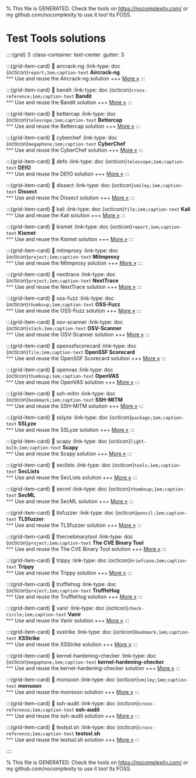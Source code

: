 
% This file is GENERATED. Check the tools on https://nocomplexity.com/ or my github.com/nocomplexity to use it too! Its FOSS. 

# Test Tools solutions 
::::{grid} 3
:class-container: text-center
:gutter: 3 

:::{grid-item-card}
:link: aircrack-ng
:link-type: doc
{octicon}`report;1em;caption-text` **Aircrack-ng**        
^^^
Use and reuse the Aircrack-ng solution
+++
[More »](aircrack-ng)
:::

:::{grid-item-card}
:link: bandit
:link-type: doc
{octicon}`cross-reference;1em;caption-text` **Bandit**        
^^^
Use and reuse the Bandit solution
+++
[More »](bandit)
:::

:::{grid-item-card}
:link: bettercap
:link-type: doc
{octicon}`telescope;1em;caption-text` **Bettercap**        
^^^
Use and reuse the Bettercap solution
+++
[More »](bettercap)
:::

:::{grid-item-card}
:link: cyberchef
:link-type: doc
{octicon}`megaphone;1em;caption-text` **CyberChef**        
^^^
Use and reuse the CyberChef solution
+++
[More »](cyberchef)
:::

:::{grid-item-card}
:link: defo
:link-type: doc
{octicon}`telescope;1em;caption-text` **DEfO**        
^^^
Use and reuse the DEfO solution
+++
[More »](defo)
:::

:::{grid-item-card}
:link: dissect
:link-type: doc
{octicon}`smiley;1em;caption-text` **Dissect**        
^^^
Use and reuse the Dissect solution
+++
[More »](dissect)
:::

:::{grid-item-card}
:link: kali
:link-type: doc
{octicon}`file;1em;caption-text` **Kali**        
^^^
Use and reuse the Kali solution
+++
[More »](kali)
:::

:::{grid-item-card}
:link: kismet
:link-type: doc
{octicon}`report;1em;caption-text` **Kismet**        
^^^
Use and reuse the Kismet solution
+++
[More »](kismet)
:::

:::{grid-item-card}
:link: mitmproxy
:link-type: doc
{octicon}`project;1em;caption-text` **Mitmproxy**        
^^^
Use and reuse the Mitmproxy solution
+++
[More »](mitmproxy)
:::

:::{grid-item-card}
:link: nexttrace
:link-type: doc
{octicon}`project;1em;caption-text` **NextTrace**        
^^^
Use and reuse the NextTrace solution
+++
[More »](nexttrace)
:::

:::{grid-item-card}
:link: oss-fuzz
:link-type: doc
{octicon}`thumbsup;1em;caption-text` **OSS-Fuzz**        
^^^
Use and reuse the OSS-Fuzz solution
+++
[More »](oss-fuzz)
:::

:::{grid-item-card}
:link: osv-scanner
:link-type: doc
{octicon}`stack;1em;caption-text` **OSV-Scanner**        
^^^
Use and reuse the OSV-Scanner solution
+++
[More »](osv-scanner)
:::

:::{grid-item-card}
:link: openssfscorecard
:link-type: doc
{octicon}`file;1em;caption-text` **OpenSSF Scorecard**        
^^^
Use and reuse the OpenSSF Scorecard solution
+++
[More »](openssfscorecard)
:::

:::{grid-item-card}
:link: openvas
:link-type: doc
{octicon}`thumbsup;1em;caption-text` **OpenVAS**        
^^^
Use and reuse the OpenVAS solution
+++
[More »](openvas)
:::

:::{grid-item-card}
:link: ssh-mitm
:link-type: doc
{octicon}`bookmark;1em;caption-text` **SSH-MITM**        
^^^
Use and reuse the SSH-MITM solution
+++
[More »](ssh-mitm)
:::

:::{grid-item-card}
:link: sslyze
:link-type: doc
{octicon}`package;1em;caption-text` **SSLyze**        
^^^
Use and reuse the SSLyze solution
+++
[More »](sslyze)
:::

:::{grid-item-card}
:link: scapy
:link-type: doc
{octicon}`light-bulb;1em;caption-text` **Scapy**        
^^^
Use and reuse the Scapy solution
+++
[More »](scapy)
:::

:::{grid-item-card}
:link: seclists
:link-type: doc
{octicon}`tools;1em;caption-text` **SecLists**        
^^^
Use and reuse the SecLists solution
+++
[More »](seclists)
:::

:::{grid-item-card}
:link: secml
:link-type: doc
{octicon}`thumbsup;1em;caption-text` **SecML**        
^^^
Use and reuse the SecML solution
+++
[More »](secml)
:::

:::{grid-item-card}
:link: tlsfuzzer
:link-type: doc
{octicon}`pencil;1em;caption-text` **TLSfuzzer**        
^^^
Use and reuse the TLSfuzzer solution
+++
[More »](tlsfuzzer)
:::

:::{grid-item-card}
:link: thecvebinarytool
:link-type: doc
{octicon}`project;1em;caption-text` **The CVE Binary Tool**        
^^^
Use and reuse the The CVE Binary Tool solution
+++
[More »](thecvebinarytool)
:::

:::{grid-item-card}
:link: trippy
:link-type: doc
{octicon}`briefcase;1em;caption-text` **Trippy**        
^^^
Use and reuse the Trippy solution
+++
[More »](trippy)
:::

:::{grid-item-card}
:link: trufflehog
:link-type: doc
{octicon}`project;1em;caption-text` **TruffleHog**        
^^^
Use and reuse the TruffleHog solution
+++
[More »](trufflehog)
:::

:::{grid-item-card}
:link: vanir
:link-type: doc
{octicon}`check-circle;1em;caption-text` **Vanir**        
^^^
Use and reuse the Vanir solution
+++
[More »](vanir)
:::

:::{grid-item-card}
:link: xsstrike
:link-type: doc
{octicon}`bookmark;1em;caption-text` **XSStrike**        
^^^
Use and reuse the XSStrike solution
+++
[More »](xsstrike)
:::

:::{grid-item-card}
:link: kernel-hardening-checker
:link-type: doc
{octicon}`megaphone;1em;caption-text` **kernel-hardening-checker**        
^^^
Use and reuse the kernel-hardening-checker solution
+++
[More »](kernel-hardening-checker)
:::

:::{grid-item-card}
:link: monsoon
:link-type: doc
{octicon}`smiley;1em;caption-text` **monsoon**        
^^^
Use and reuse the monsoon solution
+++
[More »](monsoon)
:::

:::{grid-item-card}
:link: ssh-audit
:link-type: doc
{octicon}`cross-reference;1em;caption-text` **ssh-audit**        
^^^
Use and reuse the ssh-audit solution
+++
[More »](ssh-audit)
:::

:::{grid-item-card}
:link: testssl.sh
:link-type: doc
{octicon}`cross-reference;1em;caption-text` **testssl.sh**        
^^^
Use and reuse the testssl.sh solution
+++
[More »](testssl.sh)
:::

::::


% This file is GENERATED. Check the tools on https://nocomplexity.com/ or my github.com/nocomplexity to use it too! Its FOSS. 


